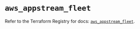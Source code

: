 # `aws_appstream_fleet`

Refer to the Terraform Registry for docs: [`aws_appstream_fleet`](https://registry.terraform.io/providers/hashicorp/aws/5.92.0/docs/resources/appstream_fleet).
